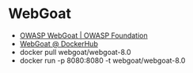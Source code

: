 # WebGoat
- [OWASP WebGoat | OWASP Foundation]()
- [WebGoat @ DockerHub](https://hub.docker.com/r/webgoat/webgoat-8.0/)
- docker pull webgoat/webgoat-8.0
- docker run -p 8080:8080 -t webgoat/webgoat-8.0
